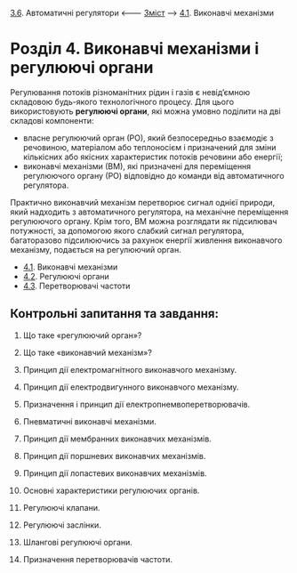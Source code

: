 [3.6](3_6.md). Автоматичні регулятори <--- [Зміст](README.md) --> [4.1](4_1.md). Виконавчі механізми

# Розділ 4. Виконавчі механізми і регулюючі органи 

Регулювання потоків різноманітних рідин і газів є невід’ємною складовою будь-якого технологічного процесу. Для цього використовують **регулюючі органи**, які можна умовно поділити на дві складові компоненти:

- власне регулюючий орган (РО), який безпосередньо взаємодіє з речовиною, матеріалом або теплоносієм і призначений для зміни кількісних або якісних характеристик потоків речовини або енергії;
- виконавчі механізми (ВМ), які призначені для переміщення регулюючого органу (РО) відповідно до команди від автоматичного регулятора. 

Практично виконавчий механізм перетворює сигнал однієї природи, який надходить з автоматичного регулятора, на механічне переміщення регулюючого органу.  Крім того, ВМ можна розглядати як підсилювач потужності, за допомогою якого слабкий сигнал регулятора, багаторазово підсилюючись за рахунок енергії живлення виконавчого механізму, подається на регулюючий орган.

- [4.1](4_1.md). Виконавчі механізми
- [4.2](4_2.md). Регулюючі органи
- [4.3](4_3.md). Перетворювачі частоти

## Контрольні запитання та завдання:

1.    Що таке «регулюючий орган»?

2.    Що таке «виконавчий механізм»?

3.    Принцип дії електромагнітного виконавчого механізму.

4.    Принцип дії електродвигунного виконавчого механізму.

5.    Призначення і принцип дії електропнемвоперетворювачів.

6.    Пневматичні виконавчі механізми.

7.    Принцип дії мембранних виконавчих механізмів.

8.    Принцип дії поршневих виконавчих механізмів.

9.    Принцип дії лопастевих виконавчих механізмів.

10.  Основні характеристики регулюючих органів.

11.  Регулюючі клапани.

12.  Регулюючі заслінки.

13.  Шлангові регулюючі органи.

14.  Призначення перетворювачів частоти.
